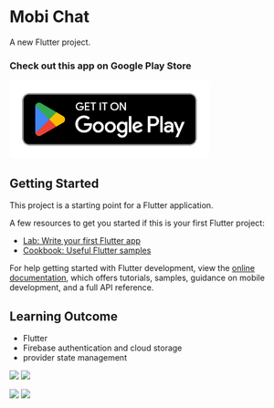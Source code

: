 # Mobi Chat

A new Flutter project.

### Check out this app on Google Play Store

[<img alt = "Google Play Store Link" src="google-play-badge.png"  width="350" >](https://play.google.com/store/apps/details?id=com.inventia.mobi_chat)


## Getting Started

This project is a starting point for a Flutter application.

A few resources to get you started if this is your first Flutter project:

- [Lab: Write your first Flutter app](https://docs.flutter.dev/get-started/codelab)
- [Cookbook: Useful Flutter samples](https://docs.flutter.dev/cookbook)

For help getting started with Flutter development, view the
[online documentation](https://docs.flutter.dev/), which offers tutorials,
samples, guidance on mobile development, and a full API reference.

## Learning Outcome

- Flutter
- Firebase authentication and cloud storage
- provider state management

<img src = "https://github.com/Dev-Bhandari/Mobi-Chat/assets/52774043/4861f52b-4c0e-42a8-bb89-34bc079248b7" height = "600">      <img src = "https://github.com/Dev-Bhandari/Mobi-Chat/assets/52774043/2671aaa9-5a5d-4af0-b064-75ae465fe547" height = "600">

<img src = "https://github.com/Dev-Bhandari/Mobi-Chat/assets/52774043/df3deb5e-d1bd-4fdb-95f8-4999ccfc132a" height = "600">      <img src = "https://github.com/Dev-Bhandari/Mobi-Chat/assets/52774043/4a11f0f6-67d6-4e32-bc6a-ccdb8ef496cc" height = "600">
